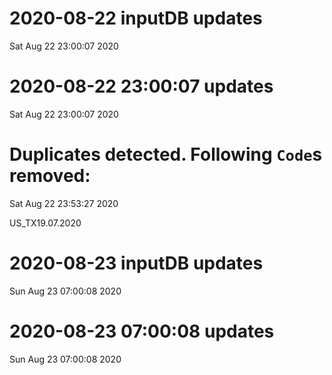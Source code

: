 
# 2020-08-22 inputDB updates 
 Sat Aug 22 23:00:07 2020 


# 2020-08-22 23:00:07 updates 
 Sat Aug 22 23:00:07 2020 


# Duplicates detected. Following `Code`s removed: 
 Sat Aug 22 23:53:27 2020 

US_TX19.07.2020
# 2020-08-23 inputDB updates 
 Sun Aug 23 07:00:08 2020 


# 2020-08-23 07:00:08 updates 
 Sun Aug 23 07:00:08 2020 

